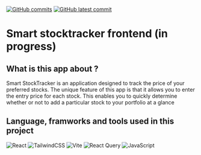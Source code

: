 [![GitHub commits](https://badgen.net/github/commits/etiamsani/Live-stock-tracker-backend)](https://GitHub.com/EtiamSani/Live-stock-tracker-frontend/commit/)
[![GitHub latest commit](https://badgen.net/github/last-commit/EtiamSani/Live-stock-tracker-backend)](https://GitHub.com/EtiamSani/Live-stock-tracker-frontend/commit/)

# Smart stocktracker frontend (in progress)
## What is this app about ? 
Smart StockTracker is an application designed to track the price of your preferred stocks. The unique feature of this app is that it allows you to enter the entry price for each stock. This enables you to quickly determine whether or not to add a particular stock to your portfolio at a glance

## Language, framworks and tools used in this project 

![React](https://img.shields.io/badge/react-%2320232a.svg?style=for-the-badge&logo=react&logoColor=%2361DAFB)
![TailwindCSS](https://img.shields.io/badge/tailwindcss-%2338B2AC.svg?style=for-the-badge&logo=tailwind-css&logoColor=white)
![Vite](https://img.shields.io/badge/vite-%23646CFF.svg?style=for-the-badge&logo=vite&logoColor=white)
![React Query](https://img.shields.io/badge/-React%20Query-FF4154?style=for-the-badge&logo=react%20query&logoColor=white)
![JavaScript](https://img.shields.io/badge/javascript-%23323330.svg?style=for-the-badge&logo=javascript&logoColor=%23F7DF1E)




